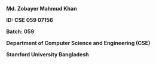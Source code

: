 <b>Md. Zobayer Mahmud Khan<b>


ID: CSE 059 07156

Batch: 059

Department of Computer Science and Engineering (CSE)

Stamford University Bangladesh
